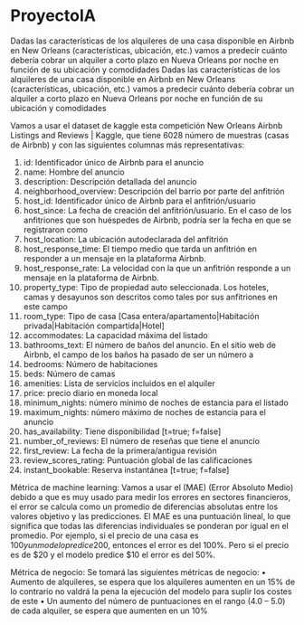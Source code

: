 # ProyectoIA
Dadas las características de los alquileres de una casa disponible en Airbnb en New Orleans (características, ubicación, etc.) vamos a predecir cuánto debería cobrar un alquiler a corto plazo en Nueva Orleans por noche en función de su ubicación y comodidades
Dadas las características de los alquileres de una casa disponible en Airbnb en New Orleans (características, ubicación, etc.) vamos a predecir cuánto debería cobrar un alquiler a corto plazo en Nueva Orleans por noche en función de su ubicación y comodidades

Vamos a usar el dataset de kaggle esta competición New Orleans Airbnb Listings and Reviews | Kaggle, que tiene 6028 número de muestras (casas de Airbnb) y con las siguientes columnas más representativas:

1.	id: Identificador único de Airbnb para el anuncio
2.	name: Hombre del anuncio
3.	description: Descripción detallada del anuncio
4.	neighborhood_overview: Descripción del barrio por parte del anfitrión
5.	host_id: Identificador único de Airbnb para el anfitrión/usuario
6.	host_since: La fecha de creación del anfitrión/usuario. En el caso de los anfitriones que son huéspedes de Airbnb, podría ser la fecha en que se registraron como
7.	host_location: La ubicación autodeclarada del anfitrión
8.	host_response_time: El tiempo medio que tarda un anfitrión en responder a un mensaje en la plataforma Airbnb.
9.	host_response_rate: La velocidad con la que un anfitrión responde a un mensaje en la plataforma de Airbnb.
10.	property_type: Tipo de propiedad auto seleccionada. Los hoteles, camas y desayunos son descritos como tales por sus anfitriones en este campo
11.	room_type: Tipo de casa [Casa entera/apartamento|Habitación privada|Habitación compartida|Hotel]
12.	accommodates: La capacidad máxima del listado
13.	bathrooms_text: El número de baños del anuncio. En el sitio web de Airbnb, el campo de los baños ha pasado de ser un número a
14.	bedrooms: Número de habitaciones
15.	beds: Número de camas
16.	amenities: Lista de servicios incluidos en el alquiler
17.	price: precio diario en moneda local
18.	minimum_nights: número mínimo de noches de estancia para el listado
19.	maximum_nights: número máximo de noches de estancia para el anuncio
20.	has_availability: Tiene disponibilidad [t=true; f=false]
21.	number_of_reviews: El número de reseñas que tiene el anuncio
22.	first_review: La fecha de la primera/antigua revisión
23.	review_scores_rating: Puntuación global de las calificaciones
24.	instant_bookable: Reserva instantánea [t=true; f=false]

Métrica de machine learning: Vamos a usar el (MAE) (Error Absoluto Medio) debido a que es muy usado para medir los errores en sectores financieros, el error se calcula como un promedio de diferencias absolutas entre los valores objetivo y las predicciones. El MAE es una puntuación lineal, lo que significa que todas las diferencias individuales se ponderan por igual en el promedio.
Por ejemplo, si el precio de una casa es $100 y un modelo predice 200$, entonces el error es del 100%. Pero si el precio es de $20 y el modelo predice $10 el error es del 50%. 

Métrica de negocio: Se tomará las siguientes métricas de negocio:
•	Aumento de alquileres, se espera que los alquileres aumenten en un 15% de lo contrario no valdrá la pena la ejecución del modelo para suplir los costes de este
•	Un aumento del número de puntuaciones en el rango (4.0 – 5.0) de cada alquiler, se espera que aumenten en un 10%
